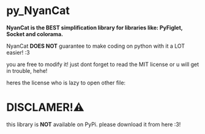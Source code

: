 # py_NyanCat

**NyanCat is the BEST simplification library for libraries like: PyFiglet, Socket and colorama.**

NyanCat **DOES NOT** guarantee to make coding on python with it a LOT easier! :3

you are free to modify it! just dont forget to read the MIT license or u will get in trouble, hehe!

heres the license who is lazy to open other file:

# DISCLAMER!⚠️

this library is **NOT** available on PyPi. please download it from here :3!
